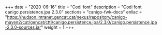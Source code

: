 +++
date        = "2020-06-16"
title       = "Codi font"
description = "Codi font canigo.persistence.jpa 2.3.0"
sections    = "canigo-fwk-docs"
enllac		= "https://hudson.intranet.gencat.cat/nexus/repository/canigo-maven2/cat/gencat/ctti/canigo.persistence.jpa/2.3.0/canigo.persistence.jpa-2.3.0-sources.jar"
weight		= 1
+++
